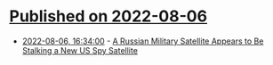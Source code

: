 # [Published on 2022-08-06](index.md)

* [2022-08-06, 16:34:00](https://science.slashdot.org/story/22/08/06/0143255/a-russian-military-satellite-appears-to-be-stalking-a-new-us-spy-satellite?utm_source=rss1.0mainlinkanon&utm_medium=feed) - [A Russian Military Satellite Appears to Be Stalking a New US Spy Satellite](https://science.slashdot.org/story/22/08/06/0143255/a-russian-military-satellite-appears-to-be-stalking-a-new-us-spy-satellite?utm_source=rss1.0mainlinkanon&utm_medium=feed)
